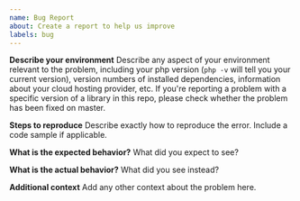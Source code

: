 ```yaml
---
name: Bug Report
about: Create a report to help us improve
labels: bug
---
```


**Describe your environment** Describe any aspect of your environment relevant to the problem, including your php version (`php -v` will tell you your current version), version numbers of installed dependencies, information about your cloud hosting provider, etc. If you're reporting a problem with a specific version of a library in this repo, please check whether the problem has been fixed on master.

**Steps to reproduce** Describe exactly how to reproduce the error. Include a code sample if applicable.

**What is the expected behavior?** What did you expect to see?

**What is the actual behavior?** What did you see instead?

**Additional context** Add any other context about the problem here.